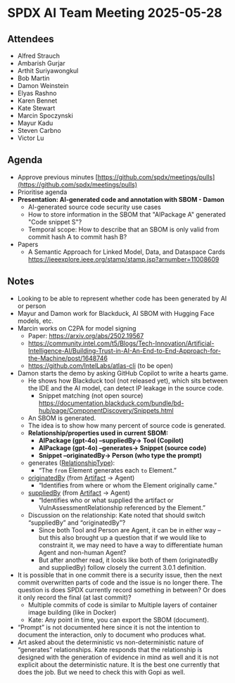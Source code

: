 # SPDX AI Team Meeting 2025-05-28

## Attendees

- Alfred Strauch
- Ambarish Gurjar
- Arthit Suriyawongkul
- Bob Martin
- Damon Weinstein
- Elyas Rashno
- Karen Bennet
- Kate Stewart
- Marcin Spoczynski
- Mayur Kadu
- Steven Carbno
- Victor Lu

## Agenda

- Approve previous minutes [https://github.com/spdx/meetings/pulls](https://github.com/spdx/meetings/pulls)
- Prioritise agenda
- **Presentation: AI-generated code and annotation with SBOM - Damon**
  - AI-generated source code security use cases
  - How to store information in the SBOM that "AIPackage A" generated "Code snippet S"?
  - Temporal scope: How to describe that an SBOM is only valid from commit hash A to commit hash B?
- Papers
  - A Semantic Approach for Linked Model, Data, and Dataspace Cards
    <https://ieeexplore.ieee.org/stamp/stamp.jsp?arnumber=11008609>

## Notes

- Looking to be able to represent whether code has been generated by AI or person
- Mayur and Damon work for Blackduck, AI SBOM with Hugging Face models, etc.
- Marcin works on C2PA for model signing
  - Paper: <https://arxiv.org/abs/2502.19567>
  - <https://community.intel.com/t5/Blogs/Tech-Innovation/Artificial-Intelligence-AI/Building-Trust-in-AI-An-End-to-End-Approach-for-the-Machine/post/1648746>
  - <https://github.com/IntelLabs/atlas-cli> (to be open)
- Damon starts the demo by asking GitHub Copilot to write a hearts game.
  - He shows how Blackduck tool (not released yet), which sits between the IDE and the AI model, can detect IP leakage in the source code.
    - Snippet matching (not open source) <https://documentation.blackduck.com/bundle/bd-hub/page/ComponentDiscovery/Snippets.html>
  - An SBOM is generated.
  - The idea is to show how many percent of source code is generated.
  - **Relationship/properties used in current SBOM:**
    - **AIPackage (gpt-4o) –suppliedBy→ Tool (Copilot)**
    - **AIPackage (gpt-4o) –generates→ Snippet (source code)**
    - **Snippet –originatedBy→ Person (who type the prompt)**
  - generates ([RelationshipType](https://spdx.github.io/spdx-spec/v3.0.1/model/Core/Vocabularies/RelationshipType/%20)):
    - “The `from` Element generates each `to` Element.”
  - [originatedBy](https://spdx.github.io/spdx-spec/v3.0.1/model/Core/Properties/originatedBy/) (from [Artifact](https://spdx.github.io/spdx-spec/v3.0.1/model/Core/Classes/Artifact/) → Agent)
    - “Identifies from where or whom the Element originally came.”
  - [suppliedBy](https://spdx.github.io/spdx-spec/v3.0.1/model/Core/Properties/suppliedBy/) (from [Artifact](https://spdx.github.io/spdx-spec/v3.0.1/model/Core/Classes/Artifact/) → Agent)
    - “Identifies who or what supplied the artifact or VulnAssessmentRelationship referenced by the Element.”
  - Discussion on the relationship: Kate noted that should switch “suppliedBy” and “originatedBy”?
    - Since both Tool and Person are Agent, it can be in either way – but this also brought up a question that if we would like to constraint it, we may need to have a way to differentiate human Agent and non-human Agent?
    - But after another read, it looks like both of them (originatedBy and suppliedBy) follow closely the current 3.0.1 definition.
- It is possible that in one commit there is a security issue, then the next commit overwritten parts of code and the issue is no longer there. The question is does SPDX currently record something in between? Or does it only record the final (at last commit)?
  - Multiple commits of code is similar to Multiple layers of container image building (like in Docker)
  - Kate: Any point in time, you can export the SBOM (document).
- “Prompt” is not documented here since it is not the intention to document the interaction, only to document who produces what.
- Art asked about the deterministic vs non-deterministic nature of “generates” relationships. Kate responds that the relationship is designed with the generation of evidence in mind as well and it is not explicit about the deterministic nature. It is the best one currently that does the job. But we need to check this with Gopi as well.
